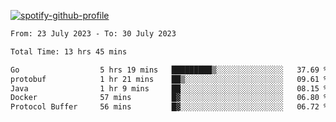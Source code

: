 [![spotify-github-profile](https://spotify-github-profile.vercel.app/api/view?uid=313pysyt3uxkjdidtiuvzf7nrnnu&cover_image=true&theme=natemoo-re&show_offline=false&background_color=121212&interchange=false&bar_color=53b14f&bar_color_cover=false)](https://spotify-github-profile.vercel.app/api/view?uid=313pysyt3uxkjdidtiuvzf7nrnnu&redirect=true)

<!--START_SECTION:waka-->

```txt
From: 23 July 2023 - To: 30 July 2023

Total Time: 13 hrs 45 mins

Go                  5 hrs 19 mins   █████████▒░░░░░░░░░░░░░░░   37.69 %
protobuf            1 hr 21 mins    ██▒░░░░░░░░░░░░░░░░░░░░░░   09.61 %
Java                1 hr 9 mins     ██░░░░░░░░░░░░░░░░░░░░░░░   08.15 %
Docker              57 mins         █▓░░░░░░░░░░░░░░░░░░░░░░░   06.80 %
Protocol Buffer     56 mins         █▓░░░░░░░░░░░░░░░░░░░░░░░   06.72 %
```

<!--END_SECTION:waka-->